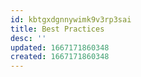 ```yaml
---
id: kbtgxdgnnywimk9v3rp3sai
title: Best Practices
desc: ''
updated: 1667171860348
created: 1667171860348
---
```

